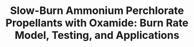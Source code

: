 ---
title: "Slow-Burn Ammonium Perchlorate Propellants with Oxamide: Burn Rate Model, Testing, and Applications"
excerpt: 'Matthew T. Vernacchia, Kelly J. Mathesius, and R. J. Hansman. "Slow-Burn Ammonium Perchlorate Propellants with Oxamide: Burn Rate Model, Testing, and Applications". In: Journal of Propulsion and Power 37.5 (2021).'
# nolink: true
link: https://dspace.mit.edu/handle/1721.1/130944
order: 2
---
